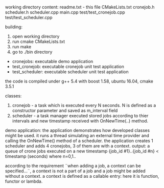 working directory content:
 readme.txt - this file
 CMakeLists.txt
 cronejob.h
 scheduler.h
 scheduler.cpp
 main.cpp
 test/test_cronejob.cpp
 test/test_scheduler.cpp


building:
1. open working directory
2. run cmake CMakeLists.txt
3. run make
5. go to ./bin directory
  - cronejobs: executable demo application
  - test_cronejob: executable cronejob unit test application
  - test_scheduler: executable scheduler unit test application

the code is compiled under g++ 5.4 with boost 1.58, ubuntu 16.04, cmake 3.5.1

classes:
1. cronejob - a task which is executed every N seconds. N is defined 
as a constructor parameter and saved as m_interval field
2. scheduler - a task manager executed stored jobs according to thier 
intervals and new timestamp received with OnNewTime(..) method.

demo application:
the application demonstrates how developed classes might be used. it runs 
a thread simulating an external time provider and calling the OnNewTime() 
method of a scheduler. the application creates 1 scheduler and adds 4 cronejobs, 
3 of them are with a context. 
output:
 a queue of crone jobs executed on a new timestamp
 {job_id #1}..{job_id #n} < timestamp (seconds)
 where n=0,1.. 

according to the requirement ¨when adding a job, a context can be specified...¨, 
a context is not a part of a job and a job might be added without a context. 
a context is defined as a callable entry: here it is function, functor or lambda.

